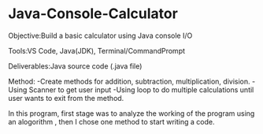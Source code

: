 # Java-Console-Calculator
Objective:Build a basic calculator using Java console I/O

Tools:VS Code, Java(JDK), Terminal/CommandPrompt

Deliverables:Java source code (.java file)

Method:
-Create methods for addition, subtraction, multiplication, division.
-Using Scanner to get user input
-Using loop to do multiple calculations until user wants to exit from the method.

In this program, first stage was to analyze the working of the program using an alogorithm , then I chose one method to start writing a code.


